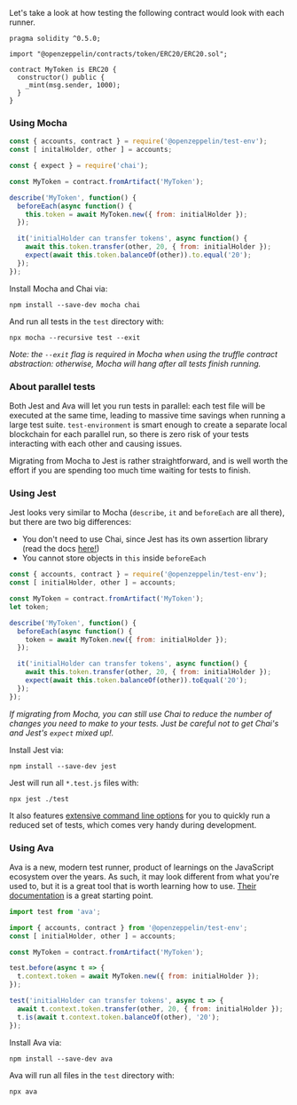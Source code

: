 Let's take a look at how testing the following contract would look with each runner.

```solidity
pragma solidity ^0.5.0;

import "@openzeppelin/contracts/token/ERC20/ERC20.sol";

contract MyToken is ERC20 {
  constructor() public {
    _mint(msg.sender, 1000);
  }
}
```

### Using Mocha

```javascript
const { accounts, contract } = require('@openzeppelin/test-env');
const [ initalHolder, other ] = accounts;

const { expect } = require('chai');

const MyToken = contract.fromArtifact('MyToken');

describe('MyToken', function() {
  beforeEach(async function() {
    this.token = await MyToken.new({ from: initialHolder });
  });

  it('initialHolder can transfer tokens', async function() {
    await this.token.transfer(other, 20, { from: initialHolder });
    expect(await this.token.balanceOf(other)).to.equal('20');
  });
});
```

Install Mocha and Chai via:

```
npm install --save-dev mocha chai
```

And run all tests in the `test` directory with:

```
npx mocha --recursive test --exit
```

_Note: the `--exit` flag is required in Mocha when using the truffle contract abstraction: otherwise, Mocha will hang after all tests finish running._

### About parallel tests

Both Jest and Ava will let you run tests in parallel: each test file will be executed at the same time, leading to massive time savings when running a large test suite. `test-environment` is smart enough to create a separate local blockchain for each parallel run, so there is zero risk of your tests interacting with each other and causing issues.

Migrating from Mocha to Jest is rather straightforward, and is well worth the effort if you are spending too much time waiting for tests to finish.

### Using Jest

Jest looks very similar to Mocha (`describe`, `it` and `beforeEach` are all there), but there are two big differences:
 * You don't need to use Chai, since Jest has its own assertion library (read the docs [here!](https://jestjs.io/docs/en/using-matchers))
 * You cannot store objects in `this` inside `beforeEach`

```javascript
const { accounts, contract } = require('@openzeppelin/test-env');
const [ initialHolder, other ] = accounts;

const MyToken = contract.fromArtifact('MyToken');
let token;

describe('MyToken', function() {
  beforeEach(async function() {
    token = await MyToken.new({ from: initialHolder });
  });

  it('initialHolder can transfer tokens', async function() {
    await this.token.transfer(other, 20, { from: initialHolder });
    expect(await this.token.balanceOf(other)).toEqual('20');
  });
});
```

_If migrating from Mocha, you can still use Chai to reduce the number of changes you need to make to your tests. Just be careful not to get Chai's and Jest's `expect` mixed up!._

Install Jest via:

```
npm install --save-dev jest
```

Jest will run all `*.test.js` files with:

```
npx jest ./test
```

It also features [extensive command line options](https://jestjs.io/docs/en/cli) for you to quickly run a reduced set of tests, which comes very handy during development.

### Using Ava

Ava is a new, modern test runner, product of learnings on the JavaScript ecosystem over the years. As such, it may look different from what you're used to, but it is a great tool that is worth learning how to use. [Their documentation](https://github.com/avajs/ava/blob/master/docs/01-writing-tests.md) is a great starting point.

```javascript
import test from 'ava';

import { accounts, contract } from '@openzeppelin/test-env';
const [ initialHolder, other ] = accounts;

const MyToken = contract.fromArtifact('MyToken');

test.before(async t => {
  t.context.token = await MyToken.new({ from: initialHolder });
});

test('initialHolder can transfer tokens', async t => {
  await t.context.token.transfer(other, 20, { from: initialHolder });
  t.is(await t.context.token.balanceOf(other), '20');
});
```

Install Ava via:

```
npm install --save-dev ava
```

Ava will run all files in the `test` directory with:

```
npx ava
```
